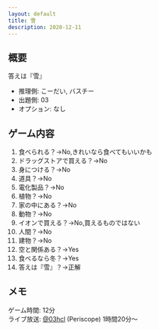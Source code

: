 ```yaml
---
layout: default
title: 雪
description: 2020-12-11
---
```


## 概要

答えは『雪』

- 推理側: こーだい, バスチー
- 出題側: 03
- オプション: なし

## ゲーム内容

1. 食べられる？→No,きれいなら食べてもいいかも
2. ドラッグストアで買える？→No
3. 身につける？→No
4. 道具？→No
5. 電化製品？→No
6. 植物？→No
7. 家の中にある？→No
8. 動物？→No
9. イオンで買える？→No,買えるものではない
10. 人間？→No
11. 建物？→No
12. 空と関係ある？→Yes
13. 食べるなら冬？→Yes
14. 答えは『雪』？→正解

## メモ

ゲーム時間: 12分  
ライブ放送: [@03hcl](https://www.periscope.tv/03hcl/1dRKZNprabwKB) (Periscope) 1時間20分～
